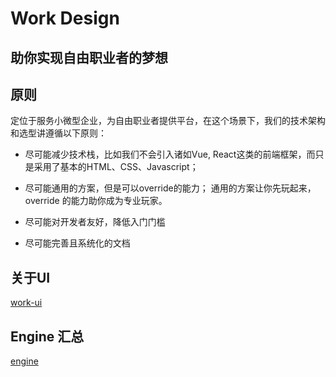 # Work Design


## 助你实现自由职业者的梦想

## 原则
定位于服务小微型企业，为自由职业者提供平台，在这个场景下，我们的技术架构和选型讲遵循以下原则：

* 尽可能减少技术栈，比如我们不会引入诸如Vue, React这类的前端框架，而只是采用了基本的HTML、CSS、Javascript；

* 尽可能通用的方案，但是可以override的能力；
通用的方案让你先玩起来，override 的能力助你成为专业玩家。

* 尽可能对开发者友好，降低入门门槛

* 尽可能完善且系统化的文档


## 关于UI
[work-ui](https://github.com/work-design/work-ui)

## Engine 汇总
[engine](https://github.com/work-design/engine)